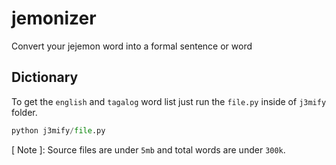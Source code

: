 # jemonizer
Convert your jejemon word into a formal sentence or word

## Dictionary
To get the `english` and `tagalog` word list just run the `file.py` inside of `j3mify` folder.

```python
python j3mify/file.py
```

[ Note ]: Source files are under ` 5mb ` and total words are under `300k`.
##
